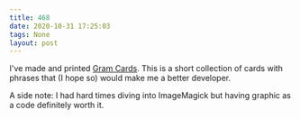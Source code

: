 ```yaml
---
title: 468
date: 2020-10-31 17:25:03
tags: None
layout: post
---
```


I've made and printed [Gram Cards](https://github.com/orsinium-labs/gram-cards). This is a short collection of cards with phrases that (I hope so) would make me a better developer.

A side note: I had hard times diving into ImageMagick but having graphic as a code definitely worth it.

